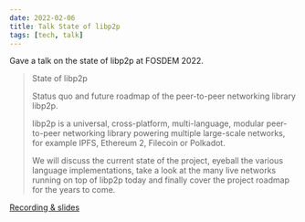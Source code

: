 ```yaml
---
date: 2022-02-06
title: Talk State of libp2p
tags: [tech, talk]
---
```


Gave a talk on the state of libp2p at FOSDEM 2022.

> State of libp2p
>
> Status quo and future roadmap of the peer-to-peer networking library libp2p.
>
> libp2p is a universal, cross-platform, multi-language, modular peer-to-peer
> networking library powering multiple large-scale networks, for example IPFS,
> Ethereum 2, Filecoin or Polkadot.
>
> We will discuss the current state of the project, eyeball the various language
> implementations, take a look at the many live networks running on top of
> libp2p today and finally cover the project roadmap for the years to come.

[Recording & slides](https://fosdem.org/2022/schedule/event/libp2p/)
